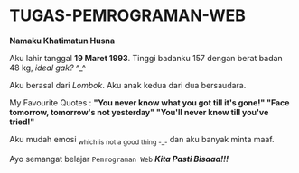 TUGAS-PEMROGRAMAN-WEB
=====================
<html>
  <head>
    <title><b>MY PROFILE</b></title>
  </head>
  <body>
    <p><b>Namaku Khatimatun Husna</b><p>
    <p>Aku lahir tanggal <b>19 Maret 1993</b>. Tinggi badanku 157 dengan berat badan 48 kg,<i> ideal gak? </i>^_^</p>
    <p>Aku berasal dari <em>Lombok</em>. Aku anak kedua dari dua bersaudara.</p>
    <p>My Favourite Quotes : <strong>"You never know what you got till it's gone!" "Face tomorrow, tomorrow's not yesterday" "You'll never know till you've tried!"</strong>
    <p>Aku mudah emosi <sub>which is not a good thing -_-</sub> dan aku banyak minta maaf.</p>    
    <p>Ayo semangat belajar <code>Pemrograman Web</code>  <i><b>Kita Pasti Bisaaa!!!</b></i></p>
  </body>
</html>
    

